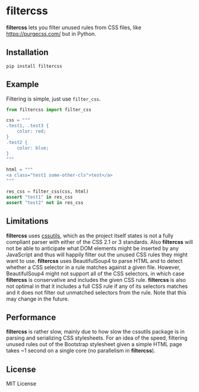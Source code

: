 # filtercss

**filtercss** lets you filter unused rules from CSS files, like <https://purgecss.com/> but in Python.

## Installation

```shell
pip install filtercss
```

## Example

Filtering is simple, just use `filter_css`.

```python
from filtercss import filter_css

css = """
.test1, .test3 {
    color: red;
}
.test2 {
    color: blue;
}
"""

html = """
<a class="test1 some-other-cls">test</a>
"""

res_css = filter_css(css, html)
assert "test1" in res_css
assert "test2" not in res_css
```

## Limitations

**filtercss** uses [cssutils](https://cssutils.readthedocs.io/en/latest/), which as the project itself states
is not a fully compliant parser with either of the CSS 2.1 or 3 standards. Also **filtercss** will not be able
to anticipate what DOM elements might be inserted by any JavaScript and thus will happily filter out the unused
CSS rules they might want to use. **filtercss** uses BeautifulSoup4 to parse HTML and to detect whether a
CSS selector in a rule matches against a given file. However, BeautifulSoup4 might not support all of the CSS
selectors, in which case **filtercss** is conservative and includes the given CSS rule. **filtercss** is also
not optimal in that it includes a full CSS rule if any of its selectors matches and it does not filter out
unmatched selectors from the rule. Note that this may change in the future.

## Performance

**filtercss** is rather slow, mainly due to how slow the cssutils package is in parsing and serializing CSS
stylesheets. For an idea of the speed, filtering unused rules out of the Bootstrap stylesheet given a simple
HTML page takes ~1 second on a single core (no parallelism in **filtercss**). 

## License

MIT License